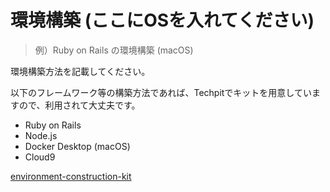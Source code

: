 # 環境構築 (ここにOSを入れてください)
> 例）Ruby on Rails の環境構築 (macOS)

環境構築方法を記載してください。

以下のフレームワーク等の構築方法であれば、Techpitでキットを用意していますので、利用されて大丈夫です。

- Ruby on Rails
- Node.js
- Docker Desktop (macOS)
- Cloud9

[environment-construction-kit](https://github.com/Techpit-Market/environment-construction-kit)
